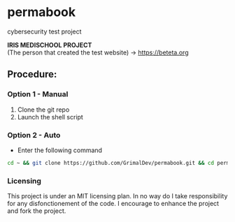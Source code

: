 # permabook
cybersecurity test project

**IRIS MEDISCHOOL PROJECT**<br>
(The person that created the test website) -> https://beteta.org

## Procedure:
### Option 1 - Manual
1. Clone the git repo
2. Launch the shell script

### Option 2 - Auto
* Enter the following command
```sh
cd ~ && git clone https://github.com/GrimalDev/permabook.git && cd permabook && bash ./install__permabook.sh
```

### Licensing
This project is under an MIT licensing plan. In no way do I take responsibility for any disfonctionement of the code. I encourage to enhance the project and fork the project.
